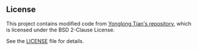 ## License

This project contains modified code from [Yonglong Tian's repository](https://github.com/HobbitLong/SupContrast), which is licensed under the BSD 2-Clause License.

See the [LICENSE](./LICENSE) file for details.
